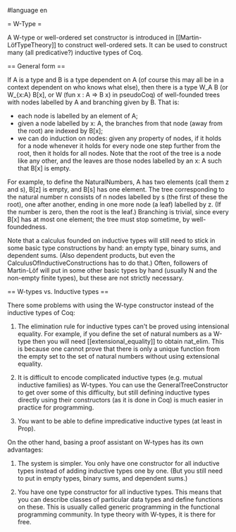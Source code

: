 #language en

= W-Type =

A W-type or well-ordered set constructor is introduced in [[Martin-LöfTypeTheory]] to construct well-ordered sets. It can be used to construct many (all predicative?) inductive types of Coq.

== General form ==

If A is a type and B is a type dependent on A (of course this may all be in a context dependent on who knows what else), then there is a type W_A B (or W_{x:A} B[x], or W (fun x : A => B x) in pseudoCoq) of well-founded trees with nodes labelled by A and branching given by B. That is:
 * each node is labelled by an element of A;
 * given a node labelled by x: A, the branches from that node (away from the root) are indexed by B[x];
 * we can do induction on nodes: given any property of nodes, if it holds for a node whenever it holds for every node one step further from the root, then it holds for all nodes.
Note that the root of the tree is a node like any other, and the leaves are those nodes labelled by an x: A such that B[x] is empty.

For example, to define the NaturalNumbers, A has two elements (call them z and s), B[z] is empty, and B[s] has one element. The tree corresponding to the natural number n consists of n nodes labelled by s (the first of these the root), one after another, ending in one more node (a leaf) labelled by z. (If the number is zero, then the root is the leaf.) Branching is trivial, since every B[x] has at most one element; the tree must stop sometime, by well-foundedness.

Note that a calculus founded on inductive types will still need to stick in some basic type constructions by hand: an empty type, binary sums, and dependent sums. (Also dependent products, but even the CalculusOfInductiveConstructions has to do that.) Often, followers of Martin-Löf will put in some other basic types by hand (usually N and the non-empty finite types), but these are not strictly necessary.

== W-types vs. Inductive types ==

There some problems with using the W-type constructor instead of the inductive types of Coq:

 1. The elimination rule for inductive types can't be proved using intensional equality. For example, if you define the set of natural numbers as a W-type then you will need [[extensional_equality]] to obtain nat_elim. This is because one cannot prove that there is only a unique function from the empty set to the set of natural numbers without using extensional equality.

 1. It is difficult to encode complicated inductive types (e.g. mutual inductive families) as W-types. You can use the GeneralTreeConstructor to get over some of this difficulty, but still defining inductive types directly using their constructors (as it is done in Coq) is much easier in practice for programming.

 1. You want to be able to define impredicative inductive types (at least in Prop).

On the other hand, basing a proof assistant on W-types has its own advantages:

 1. The system is simpler. You only have one constructor for all inductive types instead of adding inductive types one by one. (But you still need to put in empty types, binary sums, and dependent sums.)

 2. You have one type constructor for all inductive types. This means that you can describe classes of particular data types and define functions on these. This is usually called generic programming in the functional programming community. In type theory with W-types, it is there for free.
